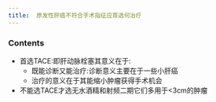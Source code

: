 ```yaml
---
title:  原发性肝癌不符合手术指征应首选何治疗
--- 
```


### Contents
- 首选TACE:即肝动脉栓塞其意义在于:
  - 既能诊断又能治疗:诊断意义主要在于一些小肝癌
  - 治疗的意义在于其能缩小肿瘤获得手术机会
- 不能选TACE才选无水酒精和射频二期它们多用于<3cm的肿瘤
